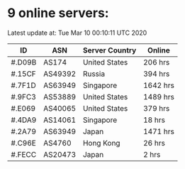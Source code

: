 # 9 online servers:

Latest update at: Tue Mar 10 00:10:11 UTC 2020

| ID | ASN | Server Country | Online |
| -- | --- | -------------- | ------ |
| #.D09B | AS174 | United States | 206 hrs |
| #.15CF | AS49392 | Russia | 394 hrs |
| #.7F1D | AS63949 | Singapore | 1642 hrs |
| #.9FC3 | AS53889 | United States | 1489 hrs |
| #.E069 | AS40065 | United States | 379 hrs |
| #.4DA9 | AS14061 | Singapore | 18 hrs |
| #.2A79 | AS63949 | Japan | 1471 hrs |
| #.C96E | AS4760 | Hong Kong | 26 hrs |
| #.FECC | AS20473 | Japan | 2 hrs |

